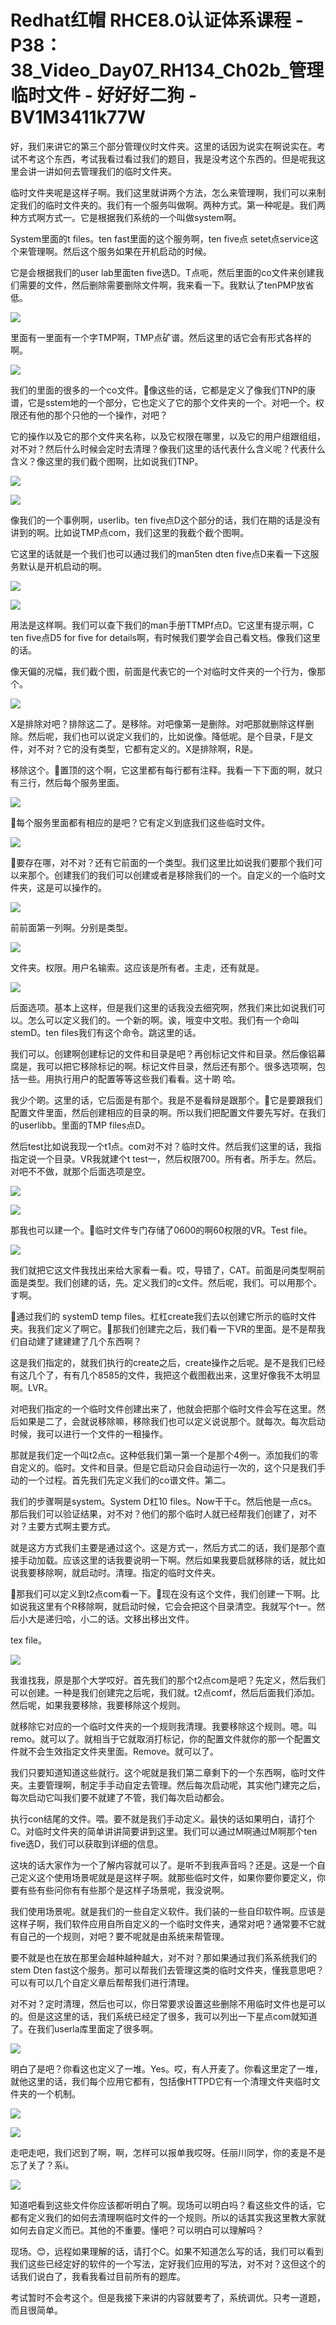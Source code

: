 # Redhat红帽 RHCE8.0认证体系课程 - P38：38_Video_Day07_RH134_Ch02b_管理临时文件 - 好好好二狗 - BV1M3411k77W

好，我们来讲它的第三个部分管理仪时文件夹。这里的话因为说实在啊说实在。考试不考这个东西，考试我看过看过我们的题目，我是没考这个东西的。但是呢我这里会讲一讲如何去管理我们的临时文件夹。

临时文件夹呢是这样子啊。我们这里就讲两个方法，怎么来管理啊，我们可以来制定我们的临时文件夹的。我们有一个服务叫做啊。两种方式。第一种呢是。我们两种方式啊方式一。它是根据我们系统的一个叫做system啊。

System里面的t files。ten fast里面的这个服务啊，ten five点 setet点service这个来管理啊。然后这个服务如果在开机启动的时候。

它是会根据我们的user lab里面ten five选D。T点呃，然后里面的co文件来创建我们需要的文件，然后删除需要删除文件啊，我来看一下。我默认了tenPMP放省低。



![](img/30369b5c3ac51459dc82c6f8a3c87ab1_1.png)

里面有一里面有一个字TMP啊，TMP点矿谱。然后这里的话它会有形式各样的啊。

![](img/30369b5c3ac51459dc82c6f8a3c87ab1_3.png)

我们的里面的很多的一个co文件。🎼像这些的话，它都是定义了像我们TNP的康谱，它是sstem地的一个部分，它也定义了它的那个文件夹的一个。对吧一个。权限还有他的那个只他的一个操作，对吧？

它的操作以及它的那个文件夹名称，以及它权限在哪里，以及它的用户组跟组组，对不对？然后什么时候会定时去清理？像我们这里的话代表什么含义呢？代表什么含义？像这里的我们截个图啊，比如说我们TNP。



![](img/30369b5c3ac51459dc82c6f8a3c87ab1_5.png)

![](img/30369b5c3ac51459dc82c6f8a3c87ab1_6.png)

像我们的一个事例啊，userlib。ten five点D这个部分的话，我们在期的话是没有讲到的啊。比如说TMP点com，我们这里的我截个截个图啊。

它这里的话就是一个我们也可以通过我们的man5ten dten five点D来看一下这服务默认是开机启动的啊。



![](img/30369b5c3ac51459dc82c6f8a3c87ab1_8.png)

![](img/30369b5c3ac51459dc82c6f8a3c87ab1_9.png)

用法是这样啊。我们可以查下我们的man手册TTMPf点D。它这里有提示啊，C ten five点D5 for five for details啊，有时候我们要学会自己看文档。像我们这里的话。

像天偏的况幅，我们截个图，前面是代表它的一个对临时文件夹的一个行为，像那个。

![](img/30369b5c3ac51459dc82c6f8a3c87ab1_11.png)

X是排除对吧？排除这二了。是移除。对吧像第一是删除。对吧那就删除这样删除。然后呢，我们也可以说定义我们的，比如说像。降低呢。是个目录，F是文件，对不对？它的没有类型，它都有定义的。X是排除啊，R是。

移除这个。🎼置顶的这个啊，它这里都有每行都有注释。我看一下下面的啊，就只有三行，然后每个服务里面。

![](img/30369b5c3ac51459dc82c6f8a3c87ab1_13.png)

🎼每个服务里面都有相应的是吧？它有定义到底我们这些临时文件。

![](img/30369b5c3ac51459dc82c6f8a3c87ab1_15.png)

🎼要存在哪，对不对？还有它前面的一个类型。我们这里比如说我们要那个我们可以来那个。创建我们的我们可以创建或者是移除我们的一个。自定义的一个临时文件夹，这是可以操作的。



![](img/30369b5c3ac51459dc82c6f8a3c87ab1_17.png)

前前面第一列啊。分别是类型。

![](img/30369b5c3ac51459dc82c6f8a3c87ab1_19.png)

文件夹。权限。用户名输索。这应该是所有者。主走，还有就是。

![](img/30369b5c3ac51459dc82c6f8a3c87ab1_21.png)

后面选项。基本上这样，但是我们这里的话我没去细究啊，然我们来比如说我们可以。怎么可以定义我们的。一个新的啊。诶，哦变中文啦。我们有一个命叫stemD。ten files我们有这个命令。跳这里的话。

我们可以。创建啊创建标记的文件和目录是吧？再创标记文件和目录。然后像铝幕腐是，我可以把它移除标记的啊。标记文件目录，然后还有那个。很多选项啊，包括一些。用执行用户的配置等等这些我们看看。这十啲 哈。

我少个啲。这里的话，它后面是有那个。我是不是看辩是跟那个。🎼它是要跟我们配置文件里面，然后创建相应的目录的啊。所以我们把配置文件要先写好。在我们的userlibb。里面的TMP files点D。

然后test比如说我现一个t1点。com对不对？临时文件。然后我们这里的话，我指指定说一个目录。VR我就建个t test一，然后权限700。所有者。所手左。然后。对吧不不做，就那个后面选项是空。



![](img/30369b5c3ac51459dc82c6f8a3c87ab1_23.png)

![](img/30369b5c3ac51459dc82c6f8a3c87ab1_24.png)

那我也可以建一个。🎼临时文件专门存储了0600的啊60权限的VR。Test file。

![](img/30369b5c3ac51459dc82c6f8a3c87ab1_26.png)

我们就把它这文件我找出来给大家看一看。哎，导错了，CAT。前面是问类型啊前面是类型。我们创建的话，先。定义我们的c文件。然后呢，我们。可以用那个。す啊。

🎼通过我们的 systemD temp files。杠杠create我们去以创建它所示的临时文件夹。我我们定义了啊它。🎼那我们创建完之后，我们看一下VR的里面。是不是帮我们自动建了建建建了几个东西啊？

这是我们指定的，就我们执行的create之后，create操作之后呢。是不是我们已经有这几个了，有有几个8585的文件，我把这个截图截出来，这里好像我不太明显啊。LVR。

对吧我们指定的一个临时文件创建出来了，他就会把那个临时文件会写在这里。然后如果是二了，会就说移除嘛，移除我们也可以定义说说那个。就每次。每次启动时候，我可以进行一个文件的一租操作。

那就是我们定一个叫t2点c。这种低我们第一第一个是那个4例一。添加我们的零自定义的。临时。文件和目录。但是它启动只会自动运行一次的，这个只是我们手动的一个过程。首先我们先定义我们的co谱文件。第二。

我们的步骤啊是system。System D杠10 files。Now干干c。然后他是一点cs。那后我们可以验证结果，对不对？他们的那个临时人就已经帮我们创建了，对不对？主要方式啊主要方式。

就是这方方式我们主要是通过这个。这是方式一，然后方式二的话，我们是那个直接手动加载。应该这里的话我要说明一下啊。然后如果我要启就移除的话，就比如说我要移除啊，就启动时。清理。指定的临时文件夹。

🎼那我们可以定义到t2点com看一下。🎼现在没有这个文件，我们创建一下啊。比如说我这里有个R移除啊，就启动时候，它会会把这个目录清空。我就写个t一。然后小大是递归哈，小二的话。文移出移出文件。

tex file。

![](img/30369b5c3ac51459dc82c6f8a3c87ab1_28.png)

我谁找我，原是那个大学哎好。首先我们的那个t2点com是吧？先定义，然后我们可以创建。一种是我们创建完之后呢，我们就。t2点comf，然后后面我们添加。然后呢，如果我要移除，我要移除这个规则。

就移除它对应的一个临时文件夹的一个规则我清理。我要移除这个规则。嗯。叫remo。就可以了。就相当于它就取消打标记，你的配置文件就你的那一个配置文件就不会生效指定文件夹里面。Remove。就可以了。

我们只要知道知道这些就行。这个呢就是我们第二章剩下的一个东西啊，临时文件夹。主要管理啊，制定手手动自定去管理。然后每次启动呢，其实他门建完之后，每次启动它叫我们要不就建了不管，我们每次启动都会。

执行con结尾的文件。喂。要不就是我们手动定义。最快的话如果明白，请打个C。对临时文件夹的简单讲讲简要讲到这里。我们可以通过M啊通过M啊那个ten five选D，我们可以获取到详细的信息。

这块的话大家作为一个了解内容就可以了。是听不到我声音吗？还是。这是一个自己定义这个使用场景呢就是是这样子啊。就那些临时文件，如果你要你要定义，你要有些有些问你有有些那个是这样子场景呢，我没说啊。

我们使用场景呢。就是我们的一些自定义软件。我们装的一些自印软件啊。应该是这样子啊，我们软件应用自所自定义的一个临时文件夹，通常对吧？通常要不它就有自己的一个规则，对吧？要不呢就是由系统来帮管理。

要不就是也在放在那里会越种越种越大，对不对？那如果通过我们系系统我们的stem Dten fast这个服务。那可以帮我们去管理这类的临时文件夹，懂我意思吧？可以有可以几个自定义章后帮帮我们进行清理。

对不对？定时清理，然后也可以，你日常要求设置这些删除不用临时文件也是可以的。但是这这里的话，我们系统已经定了很多，我可以列出一下星点com就知道了。在我们userla库里面定了很多啊。



![](img/30369b5c3ac51459dc82c6f8a3c87ab1_30.png)

明白了是吧？你看这也定义了一堆。Yes。哎，有人开麦了。你看这里定了一堆，就他这里的话，我们每个应用它都有，包括像HTTPD它有一个清理文件夹临时文件夹的一个机制。



![](img/30369b5c3ac51459dc82c6f8a3c87ab1_32.png)

![](img/30369b5c3ac51459dc82c6f8a3c87ab1_33.png)

走吧走吧，我们迟到了啊，啊，怎样可以报单我哎呀。任丽川同学，你的麦是不是忘了关了？系i。

![](img/30369b5c3ac51459dc82c6f8a3c87ab1_35.png)

知道吧看到这些文件你应该都听明白了啊。现场可以明白吗？看这些文件的话，它都有定义我们的如何去清理啊临时文件的一个规则。所以的话其实我这里教大家就如何去自定义而已。其他的不重要。懂吧？可以明白可以理解吗？

现场。😊，远程如果理解的话，请打个C。如果不知道怎么写的话，我们可以看到我们这些已经定好的软件的一个写法，定好我们应用的写法，对不对？这但这个的话我们说白了，我看我看过目前所有的题库。

考试暂时不会考这个。但是我接下来讲的内容就要考了，系统调优。只考一道题，而且很简单。